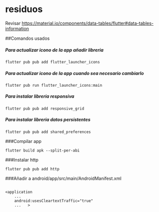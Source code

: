 # residuos

Revisar
https://material.io/components/data-tables/flutter#data-tables-information


##Comandos usados

##### Para actualizar icono de la app añadir libreria

~~~ 
flutter pub pub add flutter_launcher_icons

~~~
##### Para actualizar icono de la app cuando sea necesario cambiarlo

~~~ 
flutter pub run flutter_launcher_icons:main
~~~

##### Para instalar libreria responsiva

~~~
flutter pub pub add responsive_grid
~~~
##### Para instalar libreria datos persistentes

~~~
flutter pub pub add shared_preferences
~~~

###Compilar app
 
 ~~~
flutter build apk --split-per-abi
~~~

###Instalar http
~~~
flutter pub pub add http
~~~



###Añadir a  android/app/src/main/AndroidManifest.xml
~~~

<application
    ...
    android:usesCleartextTraffic="true"
    ...   >
~~~